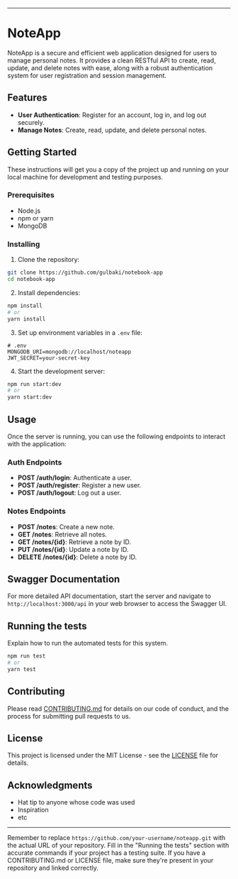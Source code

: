 
---

# NoteApp

NoteApp is a secure and efficient web application designed for users to manage personal notes. It provides a clean RESTful API to create, read, update, and delete notes with ease, along with a robust authentication system for user registration and session management.

## Features

- **User Authentication**: Register for an account, log in, and log out securely.
- **Manage Notes**: Create, read, update, and delete personal notes.

## Getting Started

These instructions will get you a copy of the project up and running on your local machine for development and testing purposes.

### Prerequisites

- Node.js
- npm or yarn
- MongoDB

### Installing

1. Clone the repository:

```bash
git clone https://github.com/gulbaki/notebook-app
cd notebook-app
```

2. Install dependencies:

```bash
npm install
# or
yarn install
```

3. Set up environment variables in a `.env` file:

```plaintext
# .env
MONGODB_URI=mongodb://localhost/noteapp
JWT_SECRET=your-secret-key
```

4. Start the development server:

```bash
npm run start:dev
# or
yarn start:dev
```

## Usage

Once the server is running, you can use the following endpoints to interact with the application:

### Auth Endpoints

- **POST /auth/login**: Authenticate a user.
- **POST /auth/register**: Register a new user.
- **POST /auth/logout**: Log out a user.

### Notes Endpoints

- **POST /notes**: Create a new note.
- **GET /notes**: Retrieve all notes.
- **GET /notes/{id}**: Retrieve a note by ID.
- **PUT /notes/{id}**: Update a note by ID.
- **DELETE /notes/{id}**: Delete a note by ID.

## Swagger Documentation

For more detailed API documentation, start the server and navigate to `http://localhost:3000/api` in your web browser to access the Swagger UI.

## Running the tests

Explain how to run the automated tests for this system.

```bash
npm run test
# or
yarn test
```

## Contributing

Please read [CONTRIBUTING.md](CONTRIBUTING.md) for details on our code of conduct, and the process for submitting pull requests to us.

## License

This project is licensed under the MIT License - see the [LICENSE](LICENSE) file for details.

## Acknowledgments

- Hat tip to anyone whose code was used
- Inspiration
- etc

---

Remember to replace `https://github.com/your-username/noteapp.git` with the actual URL of your repository. Fill in the "Running the tests" section with accurate commands if your project has a testing suite. If you have a CONTRIBUTING.md or LICENSE file, make sure they're present in your repository and linked correctly.
